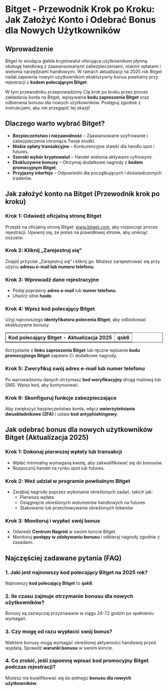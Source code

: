 <h1>Bitget - Przewodnik Krok po Kroku: Jak Założyć Konto i Odebrać Bonus dla Nowych Użytkowników</h1>

<h2>Wprowadzenie</h2>
<p>Bitget to wiodąca giełda kryptowalut oferująca użytkownikom płynną obsługę handlową z zaawansowanymi zabezpieczeniami, niskimi opłatami i wieloma narzędziami handlowymi. W ramach aktualizacji na 2025 rok Bitget nadal zapewnia nowym użytkownikom ekskluzywny bonus powitalny przy rejestracji z <strong>kodem polecającym Bitget</strong>.</p>
<p>W tym przewodniku przeprowadzimy Cię krok po kroku przez proces zakładania konta na Bitget, wpisywania <strong>kodu zaproszenia Bitget</strong> oraz odbierania bonusu dla nowych użytkowników. Postępuj zgodnie z instrukcjami, aby nie przegapić tej okazji!</p>

<h2>Dlaczego warto wybrać Bitget?</h2>
<ul>
    <li><strong>Bezpieczeństwo i niezawodność</strong> – Zaawansowane szyfrowanie i zabezpieczenia chroniące Twoje środki.</li>
    <li><strong>Niskie opłaty transakcyjne</strong> – Konkurencyjne stawki dla handlu spot i futures.</li>
    <li><strong>Szeroki wybór kryptowalut</strong> – Handel wieloma aktywami cyfrowymi.</li>
    <li><strong>Ekskluzywne bonusy</strong> – Otrzymaj dodatkowe nagrody z <strong>kodem promocyjnym Bitget</strong>.</li>
    <li><strong>Przyjazny interfejs</strong> – Odpowiedni dla początkujących i doświadczonych traderów.</li>
</ul>

<h2>Jak założyć konto na Bitget (Przewodnik krok po kroku)</h2>
<h3>Krok 1: Odwiedź oficjalną stronę Bitget</h3>
<p>Przejdź na oficjalną stronę Bitget: <a href="https://partner.bitget.com/bg/LP3S5U">www.bitget.com</a>, aby rozpocząć proces rejestracji. Upewnij się, że jesteś na prawidłowej stronie, aby uniknąć oszustw.</p>

<h3>Krok 2: Kliknij „Zarejestruj się”</h3>
<p>Znajdź przycisk „Zarejestruj się” i kliknij go. Możesz zarejestrować się przy użyciu <strong>adresu e-mail lub numeru telefonu</strong>.</p>

<h3>Krok 3: Wprowadź dane rejestracyjne</h3>
<ul>
    <li>Podaj poprawny <strong>adres e-mail</strong> lub <strong>numer telefonu</strong>.</li>
    <li>Utwórz silne <strong>hasło</strong>.</li>
</ul>

<h3>Krok 4: Wpisz kod polecający Bitget</h3>
<p>Użyj najnowszego <strong>identyfikatora polecenia Bitget</strong>, aby odblokować ekskluzywne bonusy.</p>

<table border="1">
    <tr>
        <th>Kod polecający Bitget - Aktualizacja 2025</th>
        <th>qsk6</th>
    </tr>
</table>

<p>Korzystanie z <strong>linku zaproszenia Bitget</strong> lub ręczne wpisanie <strong>kodu promocyjnego Bitget</strong> zapewni Ci dodatkowe nagrody.</p>

<h3>Krok 5: Zweryfikuj swój adres e-mail lub numer telefonu</h3>
<p>Po wprowadzeniu danych otrzymasz <strong>kod weryfikacyjny</strong> drogą mailową lub SMS. Wpisz kod, aby kontynuować.</p>

<h3>Krok 6: Skonfiguruj funkcje zabezpieczające</h3>
<p>Aby zwiększyć bezpieczeństwo konta, włącz <strong>uwierzytelnianie dwuskładnikowe (2FA)</strong> i ustaw <strong>kod antyphishingowy</strong>.</p>

<h2>Jak odebrać bonus dla nowych użytkowników Bitget (Aktualizacja 2025)</h2>
<h3>Krok 1: Dokonaj pierwszej wpłaty lub transakcji</h3>
<ul>
    <li>Wpłać minimalną wymaganą kwotę, aby zakwalifikować się do bonusów.</li>
    <li>Rozpocznij handel na rynku spot lub futures.</li>
</ul>

<h3>Krok 2: Weź udział w programie powitalnym Bitget</h3>
<ul>
    <li>Zarabiaj nagrody poprzez wykonanie określonych zadań, takich jak:
        <ul>
            <li>Pierwsza wpłata</li>
            <li>Osiągnięcie określonych wolumenów handlowych na futures</li>
            <li>Stakowanie lub przechowywanie określonych tokenów</li>
        </ul>
    </li>
</ul>

<h3>Krok 3: Monitoruj i wypłać swój bonus</h3>
<ul>
    <li>Odwiedź <strong>Centrum Nagród</strong> w swoim koncie Bitget.</li>
    <li>Monitoruj <strong>postępy w zdobywaniu bonusu</strong> i odbieraj nagrody zgodnie z zasadami.</li>
</ul>

<h2>Najczęściej zadawane pytania (FAQ)</h2>
<h3>1. Jaki jest najnowszy kod polecający Bitget na 2025 rok?</h3>
<p>Najnowszy <strong>kod polecający Bitget</strong> to <strong>qsk6</strong>.</p>

<h3>2. Ile czasu zajmuje otrzymanie bonusu dla nowych użytkowników?</h3>
<p>Bonusy są zazwyczaj przyznawane w ciągu 24-72 godzin po spełnieniu wymagań.</p>

<h3>3. Czy mogę od razu wypłacić swój bonus?</h3>
<p>Niektóre bonusy mogą wymagać określonej aktywności handlowej przed wypłatą. Sprawdź <strong>warunki bonusu</strong> w swoim koncie.</p>

<h3>4. Co zrobić, jeśli zapomnę wpisać kod promocyjny Bitget podczas rejestracji?</h3>
<p>Możesz nie kwalifikować się do pełnego <strong>bonusu dla nowych użytkowników</strong>.

